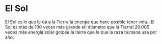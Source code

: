 # El Sol

El Sol es lo que le da a la Tierra la energía que hace posible tener vida. ¡El
Sol es más de 100 veces más grande en diámetro que la Tierra! 20.000 veces más
energía solar golpea la tierra que la que la raza humana usa por año.
